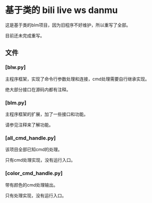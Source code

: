 # 基于类的 bili live ws danmu

这是基于类的blm项目，因为旧程序不好维护，所以重写了全部。

目前还未完成重写。

## 文件

### [blw.py]

主程序框架，实现了命令行参数处理和连接，cmd处理需要自行继承实现。

绝大部分接口在源码内都有注释。

### [blm.py]

主程序框架的扩展，加了一些接口和功能。

请参见注释来了解功能。

### [all_cmd_handle.py]

该项目全部已知cmd的处理。

只有cmd处理实现，没有运行入口。

### [color_cmd_handle.py]

带有颜色的cmd处理输出。

只有处理实现，没有运行入口。
